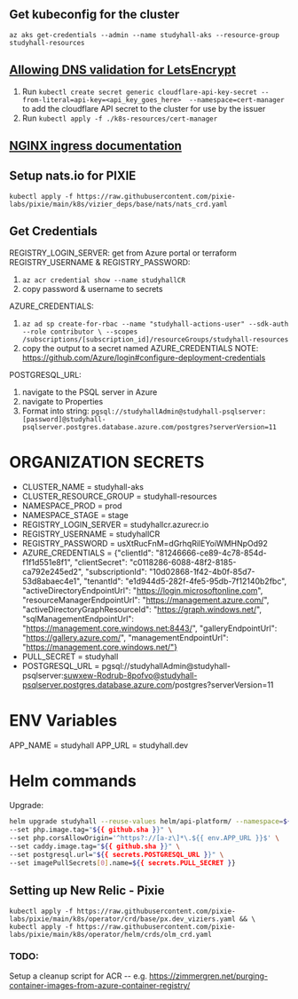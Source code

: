 ## Get kubeconfig for the cluster
`az aks get-credentials --admin --name studyhall-aks --resource-group studyhall-resources`

## [Allowing DNS validation for LetsEncrypt](https://cert-manager.io/docs/tutorials/acme/dns-validation/)
1) Run `kubectl create secret generic cloudflare-api-key-secret --from-literal=api-key=<api_key_goes_here>  --namespace=cert-manager` to add the cloudflare API secret to the cluster for use by the issuer
2) Run `kubectl apply -f ./k8s-resources/cert-manager`

## [NGINX ingress documentation](https://github.com/bitnami/charts/tree/master/bitnami/nginx-ingress-controller)

## Setup nats.io for PIXIE
`kubectl apply -f https://raw.githubusercontent.com/pixie-labs/pixie/main/k8s/vizier_deps/base/nats/nats_crd.yaml`

## Get Credentials
REGISTRY_LOGIN_SERVER: get from Azure portal or terraform
REGISTRY_USERNAME & REGISTRY_PASSWORD:
1) `az acr credential show --name studyhallCR`
2) copy password & username to secrets
   
AZURE_CREDENTIALS:
1) `az ad sp create-for-rbac --name "studyhall-actions-user" --sdk-auth --role contributor \
   --scopes /subscriptions/[subscription_id]/resourceGroups/studyhall-resources
   `
2) copy the output to a secret named AZURE_CREDENTIALS
  NOTE: https://github.com/Azure/login#configure-deployment-credentials

POSTGRESQL_URL:
1) navigate to the PSQL server in Azure
2) navigate to Properties
3) Format into string: `pgsql://studyhallAdmin@studyhall-psqlserver:[password]@studyhall-psqlserver.postgres.database.azure.com/postgres?serverVersion=11`

# ORGANIZATION SECRETS
- CLUSTER_NAME = studyhall-aks
- CLUSTER_RESOURCE_GROUP = studyhall-resources
- NAMESPACE_PROD = prod
- NAMESPACE_STAGE = stage
- REGISTRY_LOGIN_SERVER = studyhallcr.azurecr.io
- REGISTRY_USERNAME = studyhallCR
- REGISTRY_PASSWORD = usXtRucFnM=dGrhqRilEYoiWMHNpOd92
- AZURE_CREDENTIALS = {"clientId": "81246666-ce89-4c78-854d-f1f1d551e8f1",
"clientSecret": "c0118286-6088-48f2-8185-ca792e245ed2",
"subscriptionId": "10d02868-1f42-4b0f-85d7-53d8abaec4e1",
"tenantId": "e1d944d5-282f-4fe5-95db-7f12140b2fbc",
"activeDirectoryEndpointUrl": "https://login.microsoftonline.com",
"resourceManagerEndpointUrl": "https://management.azure.com/",
"activeDirectoryGraphResourceId": "https://graph.windows.net/",
"sqlManagementEndpointUrl": "https://management.core.windows.net:8443/",
"galleryEndpointUrl": "https://gallery.azure.com/",
"managementEndpointUrl": "https://management.core.windows.net/"}
- PULL_SECRET = studyhall
- POSTGRESQL_URL = pgsql://studyhallAdmin@studyhall-psqlserver:suwxew-Rodrub-8pofvo@studyhall-psqlserver.postgres.database.azure.com/postgres?serverVersion=11

# ENV Variables
APP_NAME = studyhall
APP_URL = studyhall.dev

# Helm commands
Upgrade:
```bash
helm upgrade studyhall --reuse-values helm/api-platform/ --namespace=${{ secrets.NAMESPACE_PROD }} \
--set php.image.tag="${{ github.sha }}" \
--set php.corsAllowOrigin='^https?://[a-z\]*\.${{ env.APP_URL }}$' \
--set caddy.image.tag="${{ github.sha }}" \
--set postgresql.url="${{ secrets.POSTGRESQL_URL }}" \
--set imagePullSecrets[0].name=${{ secrets.PULL_SECRET }}
```

## Setting up New Relic - Pixie

```
kubectl apply -f https://raw.githubusercontent.com/pixie-labs/pixie/main/k8s/operator/crd/base/px.dev_viziers.yaml && \
kubectl apply -f https://raw.githubusercontent.com/pixie-labs/pixie/main/k8s/operator/helm/crds/olm_crd.yaml
```


### TODO: 
Setup a cleanup script for ACR -- e.g. https://zimmergren.net/purging-container-images-from-azure-container-registry/